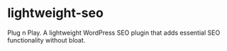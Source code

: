 # lightweight-seo
Plug n Play. A lightweight WordPress SEO plugin that adds essential SEO functionality without bloat.
